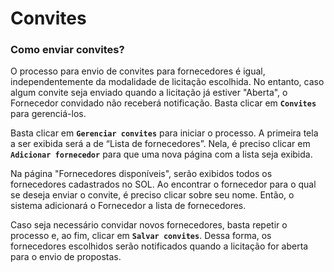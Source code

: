 # Convites

### Como enviar convites?

O processo para envio de convites para fornecedores é igual, independentemente da modalidade de licitação escolhida. No entanto, caso algum convite seja enviado quando a licitação já estiver "Aberta", o Fornecedor convidado não receberá notificação. Basta clicar em **`Convites`** para gerenciá-los.

Basta clicar em **`Gerenciar convites`** para iniciar o processo. A primeira tela a ser exibida será a de “Lista de fornecedores”. Nela, é preciso clicar em **`Adicionar fornecedor`** para que uma nova página com a lista seja exibida.

Na página "Fornecedores disponíveis", serão exibidos todos os fornecedores cadastrados no SOL. Ao encontrar o fornecedor para o qual se deseja enviar o convite, é preciso clicar sobre seu nome. Então, o sistema adicionará o Fornecedor a lista de fornecedores.

Caso seja necessário convidar novos fornecedores, basta repetir o processo e, ao fim, clicar em **`Salvar convites`**. Dessa forma, os fornecedores escolhidos serão notificados quando a licitação for aberta para o envio de propostas.
